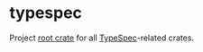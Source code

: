 # typespec

Project [root crate](https://rust-lang.github.io/rfcs/3243-packages-as-optional-namespaces.html) for all [TypeSpec](https://aka.ms/typespec)-related crates.

